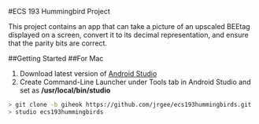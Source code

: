 #ECS 193 Hummingbird Project

This project contains an app that can take a picture of an upscaled BEEtag displayed on a screen, convert it to its decimal representation, and ensure that the parity bits are correct.

##Getting Started
##For Mac
1. Download latest version of [Android Studio](https://developer.android.com/studio/index.html)
2. Create Command-Line Launcher under Tools tab in Android Studio and set as **/usr/local/bin/studio**
```bash
> git clone -b giheok https://github.com/jrgee/ecs193hummingbirds.git
> studio ecs193hummingbirds
```
